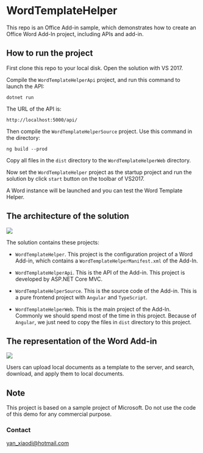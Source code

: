 # WordTemplateHelper
This repo is an Office Add-in sample, which demonstrates how to create an Office Word Add-In project, including APIs and add-in.

## How to run the project
First clone this repo to your local disk. Open the solution with VS 2017.

Compile the `WordTemplateHelperApi` project, and run this command to launch the API:

`dotnet run`

The URL of the API is:

`http://localhost:5000/api/`

Then compile the `WordTemplateHelperSource` project. Use this command in the directory:

`ng build --prod`

Copy all files in the `dist` directory to the `WordTemplateHelperWeb` directory.

Now set the `WordTemplateHelper` project as the startup project and run the solution by click `start` button on the toolbar of VS2017.

A Word instance will be launched and you can test the Word Template Helper.

## The architecture of the solution

![](http://images2015.cnblogs.com/blog/352913/201707/352913-20170716224405316-803553342.png)

The solution contains these projects:
* `WordTemplateHelper`. This project is the configuration project of a Word Add-in, which contains a `WordTemplateHelperManifest.xml` of the Add-In.

* `WordTemplateHelperApi`. This is the API of the Add-in. This project is developed by ASP.NET Core MVC.

* `WordTemplateHelperSource`. This is the source code of the Add-in. This is a pure frontend project with `Angular` and `TypeScript`.

* `WordTemplateHelperWeb`. This is the main project of the Add-In. Commonly we should spend most of the time in this project. Because of `Angular`, we just need to copy the files in `dist` directory to this project.

## The representation of the Word Add-in

![](http://images2015.cnblogs.com/blog/352913/201707/352913-20170716224426332-1335921032.png)

Users can upload local documents as a template to the server, and search, download, and apply them to local documents.

## Note

This project is based on a sample project of Microsoft. Do not use the code of this demo for any commercial purpose.


### Contact
yan_xiaodi@hotmail.com

